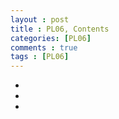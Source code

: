 ```yaml
---
layout : post
title : PL06, Contents
categories: [PL06]
comments : true
tags : [PL06]
---
```


- <a href='' class='jb-medium'></a>
- <a href='' class='jb-medium'></a>
- <a href='' class='jb-medium'></a>
